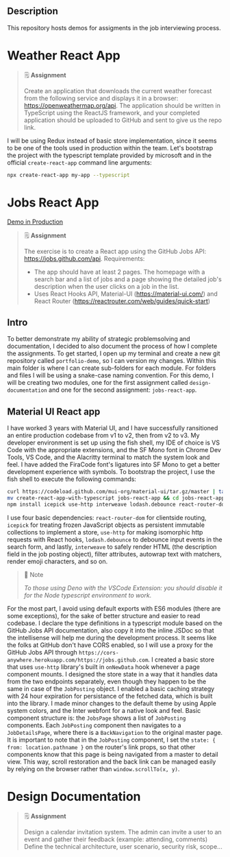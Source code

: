 ## Description

This repository hosts demos for assigments in the job interviewing process.

# Weather React App

> 🗒 **Assignment**
>
> Create an application that downloads the current weather forecast from the following service and displays it in a browser: https://openweathermap.org/api. The application should be written in TypeScript using the ReactJS framework, and your completed application should be uploaded to GitHub and sent to give us the repo link.

I will be using Redux instead of basic store implementation, since it seems to be one of the tools used in production within the team. Let's bootstrap the project with the typescript template provided by microsoft and in the official `create-react-app` command line arguments:

```bash
npx create-react-app my-app --typescript
```

# Jobs React App

[Demo in Production](https://github-jobs-lac.vercel.app)

> 🗒 **Assignment**
>
> The exercise is to create a React app using the GitHub Jobs API: https://jobs.github.com/api.
> Requirements:
>
> - The app should have at least 2 pages. The homepage with a search bar and a list of jobs and a page showing the detailed job's description when the user clicks on a job in the list.
> - Uses React Hooks API, Material-UI (https://material-ui.com/) and React Router (https://reactrouter.com/web/guides/quick-start)

## Intro

To better demonstrate my ability of strategic problemsolving and documentation, I decided to also document the process of how I complete the assignments. To get started, I open up my terminal and create a new git repository called `portfolio-demo`, so I can version my changes. Within this main folder is where I can create sub-folders for each module. For folders and files I will be using a snake-case naming convention. For this demo, I will be creating two modules, one for the first assignment called `design-documentation` and one for the second assignment: `jobs-react-app`.

## Material UI React app

I have worked 3 years with Material UI, and I have successfully ransitioned an entire production codebase from v1 to v2, then from v2 to v3.
My developer environment is set up using the fish shell, my IDE of choice is VS Code with the appropriate extensions, and the SF Mono font in Chrome Dev Tools, VS Code, and the Alacritty terminal to match the system look and feel. I have added the FiraCode font's ligatures into SF Mono to get a better development experience with symbols. To bootstrap the project, I use the fish shell to execute the following commands:

```bash
curl https://codeload.github.com/mui-org/material-ui/tar.gz/master | tar -xz --strip=2 material-ui-master/examples/create-react-app-with-typescript
mv create-react-app-with-typescript jobs-react-app && cd jobs-react-app
npm install icepick use-http interweave lodash.debounce react-router-dom
```

I use four basic dependencies: `react-router-dom` for clientside routing, `icepick` for treating frozen JavaScript objects as persistent immutable collections to implement a store, `use-http` for making isomorphic http requests with React hooks, `lodash.debounce` to debounce input events in the search form, and lastly, `interweave` to safely render HTML (the description field in the job posting object), filter attributes, autowrap text with matchers, render emoji characters, and so on.

> 📘 Note
>
> _To those using Deno with the VSCode Extension: you should disable it for the Node typescript environment to work._

For the most part, I avoid using default exports with ES6 modules (there are some exceptions), for the sake of better structure and easier to read codebase. I declare the type definitions in a typescript module based on the GitHub Jobs API documentation, also copy it into the inline JSDoc so that the intellisense will help me during the development process. It seems like the folks at GitHub don't have CORS enabled, so I will use a proxy for the GitHub Jobs API through `https://cors-anywhere.herokuapp.com/https://jobs.github.com`. I created a basic store that uses `use-http` library's built in `onNewData` hook whenever a page component mounts. I designed the store state in a way that it handles data from the two endpoints separately, even though they happen to be the same in case of the `JobPosting` object. I enabled a basic caching strategy with 24 hour expiration for persistance of the fetched data, which is built into the library. I made minor changes to the default theme by using Apple system colors, and the Inter webfont for a native look and feel.
Basic component structure is: the `JobsPage` shows a list of `JobPosting` components. Each `JobPosting` component then navigates to a `JobDetailsPage`, where there is a `BackNavigation` to the original master page. It is important to note that in the `JobPosting` component, I set the `state: { from: location.pathname }` on the router's link props, so that other components know that this page is being navigated from a master to detail view. This way, scroll restoration and the back link can be managed easily by relying on the browser rather than `window.scrollTo(x, y)`.

# Design Documentation

> 🗒 **Assignment**
>
> Design a calendar invitation system. The admin can invite a user to an event and gather their feedback (example: attending, comments) Define the technical architecture, user scenario, security risk, scope...
